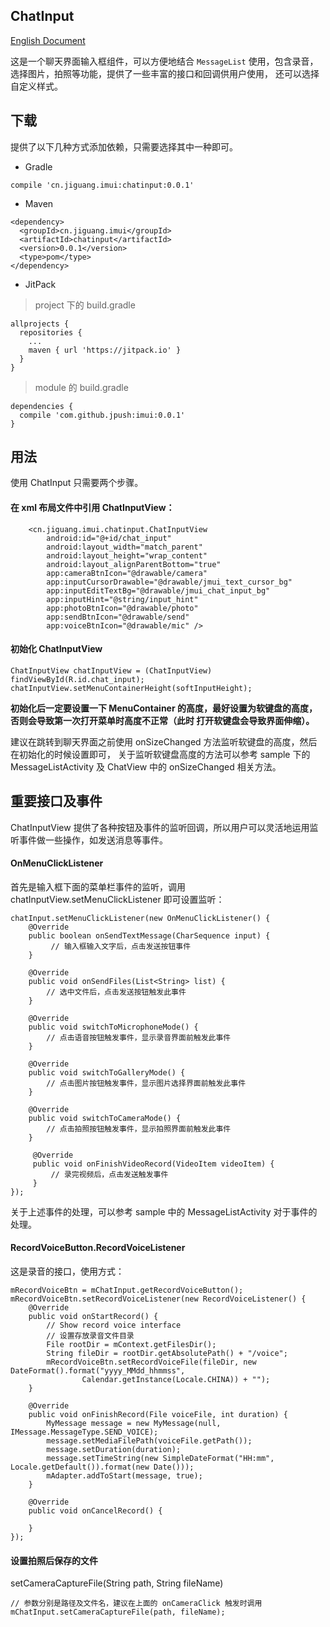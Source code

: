 ## ChatInput

[English Document](./README_EN.md)

这是一个聊天界面输入框组件，可以方便地结合 `MessageList` 使用，包含录音，选择图片，拍照等功能，提供了一些丰富的接口和回调供用户使用，
还可以选择自定义样式。

## 下载
提供了以下几种方式添加依赖，只需要选择其中一种即可。

- Gradle
```
compile 'cn.jiguang.imui:chatinput:0.0.1'
```

- Maven

```
<dependency>
  <groupId>cn.jiguang.imui</groupId>
  <artifactId>chatinput</artifactId>
  <version>0.0.1</version>
  <type>pom</type>
</dependency>
```

- JitPack
> project 下的 build.gradle

```
allprojects {
  repositories {
    ...
    maven { url 'https://jitpack.io' }
  }
}

```

> module 的 build.gradle

```
dependencies {
  compile 'com.github.jpush:imui:0.0.1'
}
```

## 用法
使用 ChatInput 只需要两个步骤。

#### 在 xml 布局文件中引用 ChatInputView：

```
    <cn.jiguang.imui.chatinput.ChatInputView
        android:id="@+id/chat_input"
        android:layout_width="match_parent"
        android:layout_height="wrap_content"
        android:layout_alignParentBottom="true"
        app:cameraBtnIcon="@drawable/camera"
        app:inputCursorDrawable="@drawable/jmui_text_cursor_bg"
        app:inputEditTextBg="@drawable/jmui_chat_input_bg"
        app:inputHint="@string/input_hint"
        app:photoBtnIcon="@drawable/photo"
        app:sendBtnIcon="@drawable/send"
        app:voiceBtnIcon="@drawable/mic" />

```

#### 初始化 ChatInputView

```
ChatInputView chatInputView = (ChatInputView) findViewById(R.id.chat_input);
chatInputView.setMenuContainerHeight(softInputHeight);
```
**初始化后一定要设置一下 MenuContainer 的高度，最好设置为软键盘的高度，否则会导致第一次打开菜单时高度不正常（此时
打开软键盘会导致界面伸缩）。**

建议在跳转到聊天界面之前使用 onSizeChanged 方法监听软键盘的高度，然后在初始化的时候设置即可，
关于监听软键盘高度的方法可以参考 sample 下的 MessageListActivity 及 ChatView 中的 onSizeChanged 相关方法。

## 重要接口及事件
ChatInputView 提供了各种按钮及事件的监听回调，所以用户可以灵活地运用监听事件做一些操作，如发送消息等事件。

#### OnMenuClickListener
首先是输入框下面的菜单栏事件的监听，调用 chatInputView.setMenuClickListener 即可设置监听：
```
chatInput.setMenuClickListener(new OnMenuClickListener() {
    @Override
    public boolean onSendTextMessage(CharSequence input) {
         // 输入框输入文字后，点击发送按钮事件
    }

    @Override
    public void onSendFiles(List<String> list) {
        // 选中文件后，点击发送按钮触发此事件
    }

    @Override
    public void switchToMicrophoneMode() {
        // 点击语音按钮触发事件，显示录音界面前触发此事件
    }

    @Override
    public void switchToGalleryMode() {
        // 点击图片按钮触发事件，显示图片选择界面前触发此事件
    }

    @Override
    public void switchToCameraMode() {
        // 点击拍照按钮触发事件，显示拍照界面前触发此事件
    }
    
     @Override
     public void onFinishVideoRecord(VideoItem videoItem) {
         // 录完视频后，点击发送触发事件
     }
});
```
关于上述事件的处理，可以参考 sample 中的 MessageListActivity 对于事件的处理。

#### RecordVoiceButton.RecordVoiceListener
这是录音的接口，使用方式：

```
mRecordVoiceBtn = mChatInput.getRecordVoiceButton();
mRecordVoiceBtn.setRecordVoiceListener(new RecordVoiceListener() {
    @Override
    public void onStartRecord() {
        // Show record voice interface
        // 设置存放录音文件目录
        File rootDir = mContext.getFilesDir();
        String fileDir = rootDir.getAbsolutePath() + "/voice";
        mRecordVoiceBtn.setRecordVoiceFile(fileDir, new DateFormat().format("yyyy_MMdd_hhmmss",
                Calendar.getInstance(Locale.CHINA)) + "");
    }

    @Override
    public void onFinishRecord(File voiceFile, int duration) {
        MyMessage message = new MyMessage(null, IMessage.MessageType.SEND_VOICE);
        message.setMediaFilePath(voiceFile.getPath());
        message.setDuration(duration);
        message.setTimeString(new SimpleDateFormat("HH:mm", Locale.getDefault()).format(new Date()));
        mAdapter.addToStart(message, true);
    }

    @Override
    public void onCancelRecord() {

    }
});
```

#### 设置拍照后保存的文件
setCameraCaptureFile(String path, String fileName)

```
// 参数分别是路径及文件名，建议在上面的 onCameraClick 触发时调用
mChatInput.setCameraCaptureFile(path, fileName);

```
